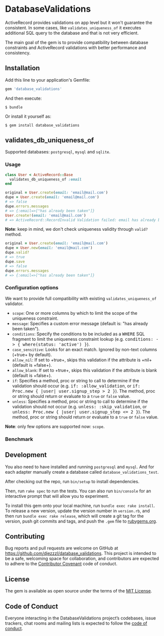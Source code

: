 # DatabaseValidations

ActiveRecord provides validations on app level but it won't guarantee the 
consistent. In some cases, like `validates_uniqueness_of` it executes 
additional SQL query to the database and that is not very efficient. 

The main goal of the gem is to provide compatibility between database constraints 
and ActiveRecord validations with better performance and consistency.

## Installation

Add this line to your application's Gemfile:

```ruby
gem 'database_validations'
```

And then execute:

    $ bundle

Or install it yourself as:

    $ gem install database_validations

## validates_db_uniqueness_of

Supported databases: `postgresql`, `mysql` and `sqlite`.

### Usage

```ruby
class User < ActiveRecord::Base
  validates_db_uniqueness_of :email
end

original = User.create(email: 'email@mail.com')
dupe = User.create(email: 'email@mail.com')
# => false
dupe.errors.messages
# => {:email=>["has already been taken"]}
User.create!(email: 'email@mail.com')
# => ActiveRecord::RecordInvalid Validation failed: email has already been taken
```

**Note**: keep in mind, we don't check uniqueness validity through `valid?` method.
```ruby
original = User.create(email: 'email@mail.com')
dupe = User.new(email: 'email@mail.com')
dupe.valid?
# => true
dupe.save
# => false 
dupe.errors.messages
# => {:email=>["has already been taken"]} 
```

### Configuration options

We want to provide full compatibility with existing `validates_uniqueness_of` validator. 

- `scope`: One or more columns by which to limit the scope of the uniqueness constraint.
- `message`: Specifies a custom error message (default is: "has already been taken").
- `conditions`: Specify the conditions to be included as a <tt>WHERE</tt> SQL fragment to 
limit the uniqueness constraint lookup (e.g. <tt>conditions: -> { where(status: 'active') }</tt>).
- `case_sensitive`: Looks for an exact match. Ignored by non-text columns (+true+ by default).
- `allow_nil`: If set to +true+, skips this validation if the attribute is +nil+ (default is +false+).
- `allow_blank`: If set to +true+, skips this validation if the attribute is blank (default is +false+).
- `if`: Specifies a method, proc or string to call to determine if the validation should occur 
(e.g. <tt>if: :allow_validation</tt>, or <tt>if: Proc.new { |user| user.signup_step > 2 }</tt>). The method,
proc or string should return or evaluate to a `true` or `false` value.
- `unless`: Specifies a method, proc or string to call to determine if the validation should not 
occur (e.g. <tt>unless: :skip_validation</tt>, or <tt>unless: Proc.new { |user| user.signup_step <= 2 }</tt>). 
The method, proc or string should return or evaluate to a `true` or `false` value.

**Note**: only few options are supported now: `scope`.

### Benchmark

<provide a benchmark here>

## Development

You also need to have installed and running `postgresql` and `mysql`. 
And for each adapter manually create a database called `database_validations_test`. 

After checking out the repo, run `bin/setup` to install dependencies.

Then, run `rake spec` to run the tests. You can also run `bin/console` for 
an interactive prompt that will allow you to experiment.

To install this gem onto your local machine, run `bundle exec rake install`. 
To release a new version, update the version number in `version.rb`, and then 
run `bundle exec rake release`, which will create a git tag for the version, 
push git commits and tags, and push the `.gem` file to [rubygems.org](https://rubygems.org).

## Contributing

Bug reports and pull requests are welcome on GitHub at https://github.com/djezzzl/database_validations. 
This project is intended to be a safe, welcoming space for collaboration, and contributors are expected 
to adhere to the [Contributor Covenant](http://contributor-covenant.org) code of conduct.

## License

The gem is available as open source under the terms of the [MIT License](https://opensource.org/licenses/MIT).

## Code of Conduct

Everyone interacting in the DatabaseValidations project’s codebases, issue trackers, chat rooms and mailing 
lists is expected to follow the [code of conduct](https://github.com/djezzzl/database_validations/blob/master/CODE_OF_CONDUCT.md).
